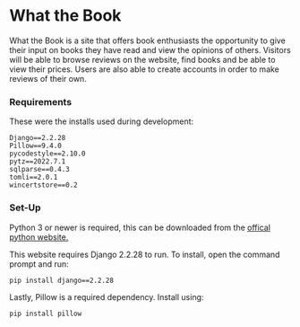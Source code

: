 # What the Book

 What the Book is a site that offers book enthusiasts the opportunity to give their input on books they have read and view the opinions of others. Visitors will be able to browse reviews on the website, find books and be able to view their prices. Users are also able to create accounts in order to make reviews of their own.

### Requirements
These were the installs used during development:
```
Django==2.2.28
Pillow==9.4.0
pycodestyle==2.10.0
pytz==2022.7.1
sqlparse==0.4.3
tomli==2.0.1
wincertstore==0.2
```
### Set-Up
Python 3 or newer is required, this can be downloaded from the [offical python website.](https://www.python.org/downloads/)

This website requires Django 2.2.28 to run. To install, open the command prompt and run:
```
pip install django==2.2.28
```

Lastly, Pillow is a required dependency. Install using:
```
pip install pillow
```

